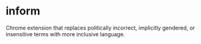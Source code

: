 # inform
Chrome extension that replaces politically incorrect, implicitly gendered, or insensitive terms with more inclusive language.

